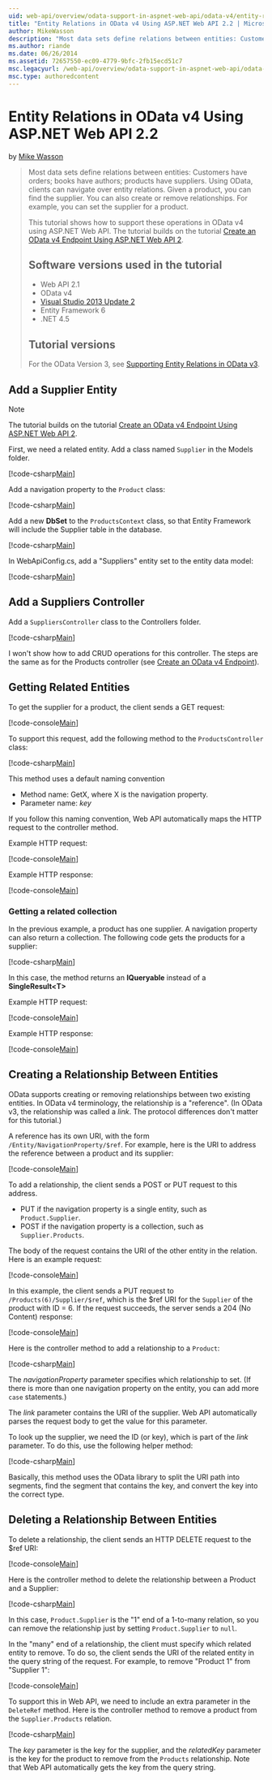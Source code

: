 ```yaml
---
uid: web-api/overview/odata-support-in-aspnet-web-api/odata-v4/entity-relations-in-odata-v4
title: "Entity Relations in OData v4 Using ASP.NET Web API 2.2 | Microsoft Docs"
author: MikeWasson
description: "Most data sets define relations between entities: Customers have orders; books have authors; products have suppliers. Using OData, clients can navigate over..."
ms.author: riande
ms.date: 06/26/2014
ms.assetid: 72657550-ec09-4779-9bfc-2fb15ecd51c7
msc.legacyurl: /web-api/overview/odata-support-in-aspnet-web-api/odata-v4/entity-relations-in-odata-v4
msc.type: authoredcontent
---
```

Entity Relations in OData v4 Using ASP.NET Web API 2.2
====================
by [Mike Wasson](https://github.com/MikeWasson)

> Most data sets define relations between entities: Customers have orders; books have authors; products have suppliers. Using OData, clients can navigate over entity relations. Given a product, you can find the supplier. You can also create or remove relationships. For example, you can set the supplier for a product.
> 
> This tutorial shows how to support these operations in OData v4 using ASP.NET Web API. The tutorial builds on the tutorial [Create an OData v4 Endpoint Using ASP.NET Web API 2](create-an-odata-v4-endpoint.md).
> 
> ## Software versions used in the tutorial
> 
> 
> - Web API 2.1
> - OData v4
> - [Visual Studio 2013 Update 2](https://www.visualstudio.com/downloads/download-visual-studio-vs)
> - Entity Framework 6
> - .NET 4.5
> 
> 
> ## Tutorial versions
> 
> For the OData Version 3, see [Supporting Entity Relations in OData v3](https://asp.net/web-api/overview/odata-support-in-aspnet-web-api/odata-v3/working-with-entity-relations).


## Add a Supplier Entity

> [!NOTE]
> The tutorial builds on the tutorial [Create an OData v4 Endpoint Using ASP.NET Web API 2](create-an-odata-v4-endpoint.md).


First, we need a related entity. Add a class named `Supplier` in the Models folder.

[!code-csharp[Main](entity-relations-in-odata-v4/samples/sample1.cs)]

Add a navigation property to the `Product` class:

[!code-csharp[Main](entity-relations-in-odata-v4/samples/sample2.cs?highlight=13-15)]

Add a new **DbSet** to the `ProductsContext` class, so that Entity Framework will include the Supplier table in the database.

[!code-csharp[Main](entity-relations-in-odata-v4/samples/sample3.cs?highlight=10)]

In WebApiConfig.cs, add a &quot;Suppliers&quot; entity set to the entity data model:

[!code-csharp[Main](entity-relations-in-odata-v4/samples/sample4.cs?highlight=6)]

## Add a Suppliers Controller

Add a `SuppliersController` class to the Controllers folder.

[!code-csharp[Main](entity-relations-in-odata-v4/samples/sample5.cs)]

I won't show how to add CRUD operations for this controller. The steps are the same as for the Products controller (see [Create an OData v4 Endpoint](create-an-odata-v4-endpoint.md)).

## Getting Related Entities

To get the supplier for a product, the client sends a GET request:

[!code-console[Main](entity-relations-in-odata-v4/samples/sample6.cmd)]

To support this request, add the following method to the `ProductsController` class:

[!code-csharp[Main](entity-relations-in-odata-v4/samples/sample7.cs)]

This method uses a default naming convention

- Method name: GetX, where X is the navigation property.
- Parameter name: *key*

If you follow this naming convention, Web API automatically maps the HTTP request to the controller method.

Example HTTP request:

[!code-console[Main](entity-relations-in-odata-v4/samples/sample8.cmd)]

Example HTTP response:

[!code-console[Main](entity-relations-in-odata-v4/samples/sample9.cmd)]

### Getting a related collection

In the previous example, a product has one supplier. A navigation property can also return a collection. The following code gets the products for a supplier:

[!code-csharp[Main](entity-relations-in-odata-v4/samples/sample10.cs)]

In this case, the method returns an **IQueryable** instead of a **SingleResult&lt;T&gt;**

Example HTTP request:

[!code-console[Main](entity-relations-in-odata-v4/samples/sample11.cmd)]

Example HTTP response:

[!code-console[Main](entity-relations-in-odata-v4/samples/sample12.cmd)]

## Creating a Relationship Between Entities

OData supports creating or removing relationships between two existing entities. In OData v4 terminology, the relationship is a &quot;reference&quot;. (In OData v3, the relationship was called a *link*. The protocol differences don't matter for this tutorial.)

A reference has its own URI, with the form `/Entity/NavigationProperty/$ref`. For example, here is the URI to address the reference between a product and its supplier:

[!code-console[Main](entity-relations-in-odata-v4/samples/sample13.cmd)]

To add a relationship, the client sends a POST or PUT request to this address.

- PUT if the navigation property is a single entity, such as `Product.Supplier`.
- POST if the navigation property is a collection, such as `Supplier.Products`.

The body of the request contains the URI of the other entity in the relation. Here is an example request:

[!code-console[Main](entity-relations-in-odata-v4/samples/sample14.cmd)]

In this example, the client sends a PUT request to `/Products(6)/Supplier/$ref`, which is the $ref URI for the `Supplier` of the product with ID = 6. If the request succeeds, the server sends a 204 (No Content) response:

[!code-console[Main](entity-relations-in-odata-v4/samples/sample15.cmd)]

Here is the controller method to add a relationship to a `Product`:

[!code-csharp[Main](entity-relations-in-odata-v4/samples/sample16.cs)]

The *navigationProperty* parameter specifies which relationship to set. (If there is more than one navigation property on the entity, you can add more `case` statements.)

The *link* parameter contains the URI of the supplier. Web API automatically parses the request body to get the value for this parameter.

To look up the supplier, we need the ID (or key), which is part of the *link* parameter. To do this, use the following helper method:

[!code-csharp[Main](entity-relations-in-odata-v4/samples/sample17.cs)]

Basically, this method uses the OData library to split the URI path into segments, find the segment that contains the key, and convert the key into the correct type.

## Deleting a Relationship Between Entities

To delete a relationship, the client sends an HTTP DELETE request to the $ref URI:

[!code-console[Main](entity-relations-in-odata-v4/samples/sample18.cmd)]

Here is the controller method to delete the relationship between a Product and a Supplier:

[!code-csharp[Main](entity-relations-in-odata-v4/samples/sample19.cs)]

In this case, `Product.Supplier` is the &quot;1&quot; end of a 1-to-many relation, so you can remove the relationship just by setting `Product.Supplier` to `null`.

In the &quot;many&quot; end of a relationship, the client must specify which related entity to remove. To do so, the client sends the URI of the related entity in the query string of the request. For example, to remove "Product 1" from "Supplier 1":

[!code-console[Main](entity-relations-in-odata-v4/samples/sample20.cmd?highlight=1)]

To support this in Web API, we need to include an extra parameter in the `DeleteRef` method. Here is the controller method to remove a product from the `Supplier.Products` relation.

[!code-csharp[Main](entity-relations-in-odata-v4/samples/sample21.cs)]

The *key* parameter is the key for the supplier, and the *relatedKey* parameter is the key for the product to remove from the `Products` relationship. Note that Web API automatically gets the key from the query string.
